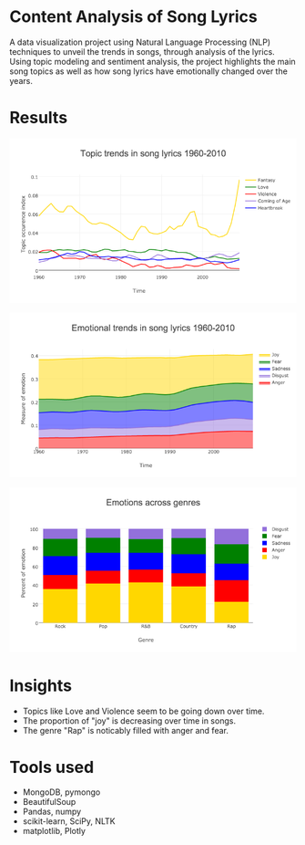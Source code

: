 # Content Analysis of Song Lyrics
A data visualization project using Natural Language Processing (NLP) techniques to unveil the trends in songs, through analysis of the lyrics. Using topic modeling and sentiment analysis, the project highlights the main song topics as well as how song lyrics have emotionally changed over the years.

# Results

![topic trends](/plots_readme/TopicTrendLines.png?raw=true "Topic trends")

![emotion trends](/plots_readme/EmotionalTrends.png?raw=true "Emotion trends")

![topic trends](/plots_readme/EmotionGenres.png?raw=true "Emotion of Genres")


# Insights

* Topics like Love and Violence seem to be going down over time.
* The proportion of "joy" is decreasing over time in songs.
* The genre "Rap" is noticably filled with anger and fear.

# Tools used
* MongoDB, pymongo
* BeautifulSoup
* Pandas, numpy
* scikit-learn, SciPy, NLTK
* matplotlib, Plotly
